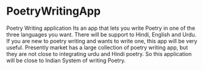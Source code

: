 # PoetryWritingApp
Poetry Writing application
Its an app that lets you write Poetry in one of the three languages you want. There will be support to Hindi, English and Urdu. If you are new to poetry writing and wants to write one, this app will be very useful. Presently market has a large collection of poetry writing app, but they are not close to integrating urdu and Hindi poetry. So this application will be close to Indian System of writing Poetry.
